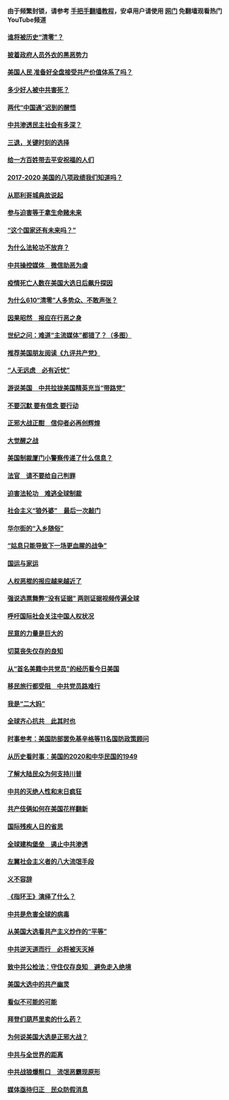 #### 由于频繁封锁，请参考 [手把手翻墙教程](https://github.com/gfw-breaker/guides/wiki/)，安卓用户请使用 [网门](https://github.com/gfw-breaker/nogfw/blob/master/dl.md?t=01021000) 免翻墙观看热门YouTube频道 

#### [谁将被历史“清零”？](../pages/73/417485.md?t=01021000) 

#### [披着政府人员外衣的黑恶势力](../pages/73/417442.md?t=01021000) 

#### [美国人民 准备好全盘接受共产价值体系了吗？](../pages/73/417491.md?t=01021000) 

#### [多少好人被中共害死？](../pages/73/417144.md?t=01021000) 

#### [两代“中国通”迟到的醒悟](../pages/73/417064.md?t=01021000) 

#### [中共渗透民主社会有多深？](../pages/73/417063.md?t=01021000) 

#### [三退，关键时刻的选择](../pages/73/416969.md?t=01021000) 

#### [给一方百姓带去平安祝福的人们](../pages/73/416941.md?t=01021000) 

#### [2017-2020  美国的八项政绩我们知道吗？](../pages/73/416968.md?t=01021000) 

#### [从耶利哥城典故说起](../pages/73/416892.md?t=01021000) 

#### [参与迫害等于拿生命赌未来](../pages/73/416856.md?t=01021000) 

#### [“这个国家还有未来吗？”](../pages/73/416852.md?t=01021000) 

#### [为什么法轮功不放弃？](../pages/73/416864.md?t=01021000) 

#### [中共操控媒体　微信助恶为虐](../pages/73/416724.md?t=01021000) 

#### [疫情死亡人数在美国大选日后飙升探因](../pages/73/416606.md?t=01021000) 

#### [为什么610“清零”人多势众、不敢声张？](../pages/73/416632.md?t=01021000) 

#### [因果昭然　报应在行恶之身](../pages/73/416582.md?t=01021000) 

#### [世纪之问：难道“主流媒体”都错了？（多图）](../pages/73/416571.md?t=01021000) 

#### [推荐美国朋友阅读《九评共产党》](../pages/73/416510.md?t=01021000) 

#### [“人无远虑　必有近忧”](../pages/73/416513.md?t=01021000) 

#### [游说美国　中共拉拢美国精英充当“带路党”](../pages/73/416529.md?t=01021000) 

#### [不要沉默 要有信念 要行动](../pages/73/416457.md?t=01021000) 

#### [正邪大战正酣　信仰者必再创辉煌](../pages/73/416433.md?t=01021000) 

#### [大觉醒之战](../pages/73/416456.md?t=01021000) 

#### [美国制裁厦门小警察传递了什么信息？](../pages/73/416432.md?t=01021000) 

#### [法官　请不要给自己判罪](../pages/73/416379.md?t=01021000) 

#### [迫害法轮功　难逃全球制裁](../pages/73/416380.md?t=01021000) 

#### [社会主义“狼外婆”　最后一次敲门](../pages/73/416394.md?t=01021000) 

#### [华尔街的“入乡随俗”](../pages/73/416395.md?t=01021000) 

#### [“姑息只能导致下一场更血腥的战争”](../pages/73/416223.md?t=01021000) 

#### [国运与家运](../pages/73/416224.md?t=01021000) 

#### [人权恶棍的报应越来越近了](../pages/73/416276.md?t=01021000) 

#### [强说选票舞弊“没有证据” 两则证据视频传遍全球](../pages/73/416227.md?t=01021000) 

#### [呼吁国际社会关注中国人权状况](../pages/73/416135.md?t=01021000) 

#### [民意的力量是巨大的](../pages/73/416222.md?t=01021000) 

#### [切莫丧失仅存的良知](../pages/73/416134.md?t=01021000) 

#### [从“首名美籍中共党员”的经历看今日美国](../pages/73/416114.md?t=01021000) 

#### [移民旅行都受阻　中共党员路难行](../pages/73/416033.md?t=01021000) 

#### [我是“二大妈”](../pages/73/415529.md?t=01021000) 

#### [全球齐心抗共　此其时也](../pages/73/415989.md?t=01021000) 

#### [时事参考：美国防部罢免基辛格等11名国防政策顾问](../pages/73/415970.md?t=01021000) 

#### [从历史看时事：美国的2020和中华民国的1949](../pages/73/415949.md?t=01021000) 

#### [了解大陆民众为何支持川普](../pages/73/415950.md?t=01021000) 

#### [中共的灭绝人性和末日疯狂](../pages/73/415944.md?t=01021000) 

#### [共产伎俩如何在美国花样翻新](../pages/73/415908.md?t=01021000) 

#### [国际残疾人日的省思](../pages/73/415849.md?t=01021000) 

#### [全球建构堡垒　遏止中共渗透](../pages/73/415850.md?t=01021000) 

#### [左翼社会主义者的八大流氓手段](../pages/73/415802.md?t=01021000) 

#### [义不容辞](../pages/73/415807.md?t=01021000) 

#### [《指环王》演绎了什么？](../pages/73/415739.md?t=01021000) 

#### [中共是危害全球的病毒](../pages/73/415569.md?t=01021000) 

#### [从美国大选看共产主义炒作的“平等”](../pages/73/415654.md?t=01021000) 

#### [中共逆天道而行　必将被天灭掉](../pages/73/415626.md?t=01021000) 

#### [致中共公检法：守住仅存良知　避免走入绝境](../pages/73/415627.md?t=01021000) 

#### [美国大选中的共产幽灵](../pages/73/415618.md?t=01021000) 

#### [看似不可能的可能](../pages/73/415619.md?t=01021000) 

#### [拜登们葫芦里卖的什么药？](../pages/73/415531.md?t=01021000) 

#### [为何说美国大选是正邪大战？](../pages/73/415530.md?t=01021000) 

#### [中共与全世界的距离](../pages/73/415435.md?t=01021000) 

#### [中共战狼爆粗口　流氓恶霸现原形](../pages/73/415426.md?t=01021000) 

#### [媒体亟待归正　民众防假消息](../pages/73/415402.md?t=01021000) 

